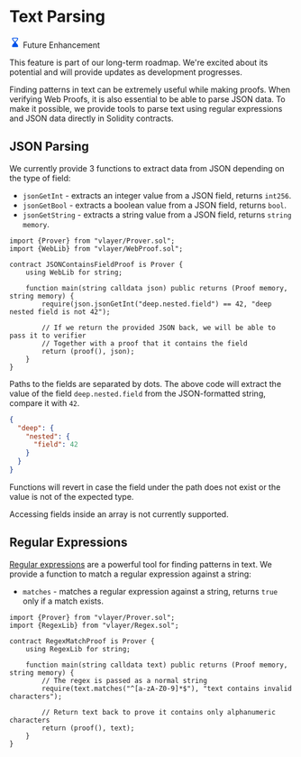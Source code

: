 # Text Parsing

<div class="feature-card feature-future">
  <div class="title">
    <svg width="20" height="20" viewBox="0 0 20 20" fill="none" xmlns="http://www.w3.org/2000/svg">
    <path fill-rule="evenodd" clip-rule="evenodd" d="M8.05628 8.85927C8.71143 9.48485 8.71143 10.5152 8.05628 11.1408L7.96676 11.2262C6.28748 12.8289 4.99028 14.0665 4.59925 16.6606C4.4609 17.5753 5.24459 18.3334 6.18779 18.3334H10H13.8123C14.7555 18.3334 15.5392 17.5753 15.4008 16.6606C15.0098 14.0665 13.7126 12.8289 12.0333 11.2262L11.9438 11.1408C11.2887 10.5152 11.2887 9.48485 11.9438 8.85927L12.0333 8.77385C13.7126 7.17115 15.0098 5.93355 15.4008 3.33945C15.5392 2.42475 14.7555 1.66669 13.8123 1.66669H10H6.18779C5.24459 1.66669 4.4609 2.42475 4.59925 3.33945C4.99028 5.93355 6.28748 7.17115 7.96676 8.77385L8.05628 8.85927ZM8.62551 7.44458L8.61943 7.4394C7.33973 6.29509 6.38758 5.44324 6.26348 3.3364C6.25574 3.2068 6.31189 3.09044 6.40345 3.01333C6.47466 2.953 6.56783 2.91669 6.66956 2.91669H10H13.3301C13.4502 2.91669 13.5584 2.96735 13.6328 3.04822C13.7024 3.1235 13.7428 3.22502 13.7362 3.3364C13.6121 5.44324 12.6599 6.29509 11.3807 7.4394C11.0421 7.74203 10.6808 8.0652 10.306 8.43744C10.1372 8.60519 9.86251 8.60519 9.69368 8.43744C9.32093 8.06735 8.96168 7.74569 8.62551 7.44458Z" fill="#0052EA"/>
    </svg>
  Future Enhancement
  </div>
  <p>This feature is part of our long-term roadmap. We're excited about its potential and will provide updates as development progresses. </p>
</div>

Finding patterns in text can be extremely useful while making proofs. When verifying Web Proofs, it is also essential to be able to parse JSON data.
To make it possible, we provide tools to parse text using regular expressions and JSON data directly in Solidity contracts.

## JSON Parsing

We currently provide 3 functions to extract data from JSON depending on the type of field:

- `jsonGetInt` - extracts an integer value from a JSON field, returns `int256`.
- `jsonGetBool` - extracts a boolean value from a JSON field, returns `bool`.
- `jsonGetString` - extracts a string value from a JSON field, returns `string memory`.

```solidity
import {Prover} from "vlayer/Prover.sol";
import {WebLib} from "vlayer/WebProof.sol";

contract JSONContainsFieldProof is Prover {
    using WebLib for string;

    function main(string calldata json) public returns (Proof memory, string memory) {
        require(json.jsonGetInt("deep.nested.field") == 42, "deep nested field is not 42");
        
        // If we return the provided JSON back, we will be able to pass it to verifier
        // Together with a proof that it contains the field
        return (proof(), json);
    }
}
```

Paths to the fields are separated by dots. The above code will extract the value of the field `deep.nested.field` from the JSON-formatted string, compare it with `42`.

```json
{
  "deep": {
    "nested": {
      "field": 42
    }
  }
}
```

Functions will revert in case the field under the path does not exist or the value is not of the expected type.

Accessing fields inside an array is not currently supported.

## Regular Expressions

[Regular expressions](https://en.wikipedia.org/wiki/Regular_expression) are a powerful tool for finding patterns in text.
We provide a function to match a regular expression against a string:

- `matches` - matches a regular expression against a string, returns `true` only if a match exists.

```solidity
import {Prover} from "vlayer/Prover.sol";
import {RegexLib} from "vlayer/Regex.sol";

contract RegexMatchProof is Prover {
    using RegexLib for string;

    function main(string calldata text) public returns (Proof memory, string memory) {
        // The regex is passed as a normal string
        require(text.matches("^[a-zA-Z0-9]*$"), "text contains invalid characters");
        
        // Return text back to prove it contains only alphanumeric characters
        return (proof(), text);
    }
}
```

 